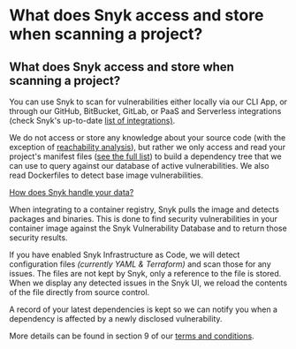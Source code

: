 # What does Snyk access and store when scanning a project?

##  What does Snyk access and store when scanning a project?

You can use Snyk to scan for vulnerabilities either locally via our CLI App, or through our GitHub, BitBucket, GitLab, or PaaS and Serverless integrations \(check Snyk's up-to-date [list of integrations\)](https://snyk.io/docs/).

We do not access or store any knowledge about your source code \(with the exception of [reachability analysis](https://support.snyk.io/hc/en-us/articles/360010554837-Reachable-Vulnerabilities-)\), but rather we only access and read your project's manifest files \([see the full list](https://support.snyk.io/hc/en-us/articles/360000911957-Language-support)\) to build a dependency tree that we can use to query against our database of active vulnerabilities. We also read Dockerfiles to detect base image vulnerabilities.

[How does Snyk handle your data?](https://snyk.io/wp-content/uploads/Snyk-dataflows-How-Snyk-handles-customer-data.pdf)

When integrating to a container registry, Snyk pulls the image and detects packages and binaries. This is done to find security vulnerabilities in your container image against the Snyk Vulnerability Database and to return those security results.

If you have enabled Snyk Infrastructure as Code, we will detect configuration files _\(currently YAML & Terraform\)_ and scan those for any issues. The files are not kept by Snyk, only a reference to the file is stored. When we display any detected issues in the Snyk UI, we reload the contents of the file directly from source control.  

A record of your latest dependencies is kept so we can notify you when a dependency is affected by a newly disclosed vulnerability.

More details can be found in section 9 of our [terms and conditions](https://snyk.io/policies).

